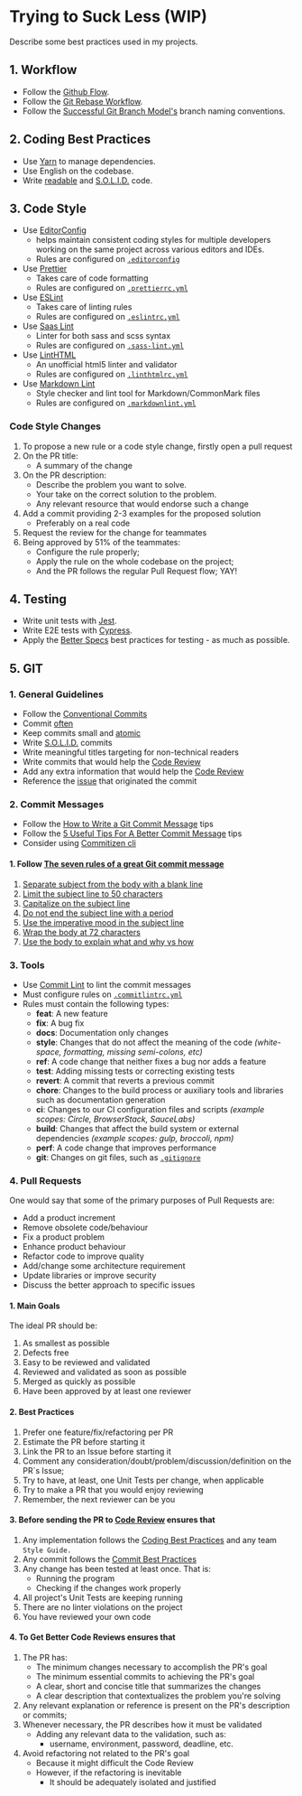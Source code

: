 # Trying to Suck Less (WIP)

Describe some best practices used in my projects.

## 1. Workflow

- Follow the [Github Flow](https://guides.github.com/introduction/flow/).
- Follow the [Git Rebase Workflow](https://randyfay.com/content/rebase-workflow-git).
- Follow the [Successful Git Branch Model's](http://nvie.com/posts/a-successful-git-branching-model/) branch naming conventions.

## 2. Coding Best Practices

- Use [Yarn](http://yarnpkg.com) to manage dependencies.
- Use English on the codebase.
- Write [readable](https://youtu.be/56mETnrByBM) and [S.O.L.I.D.](https://scotch.io/bar-talk/s-o-l-i-d-the-first-five-principles-of-object-oriented-design) code.

## 3. Code Style

- Use [EditorConfig](https://editorconfig.org/)
  - helps maintain consistent coding styles for multiple developers working on the same project across various editors and IDEs.
  - Rules are configured on [`.editorconfig`](https://editorconfig-specification.readthedocs.io/)
- Use [Prettier](https://prettier.io/)
  - Takes care of code formatting
  - Rules are configured on [`.prettierrc.yml`](https://prettier.io/docs/en/configuration.html)
- Use [ESLint](https://eslint.org/)
  - Takes care of linting rules
  - Rules are configured on [`.eslintrc.yml`](https://eslint.org/docs/developer-guide/shareable-configs)
- Use [Saas Lint](https://www.npmjs.com/package/sass-lint)
  - Linter for both sass and scss syntax
  - Rules are configured on [`.sass-lint.yml`](https://github.com/sasstools/sass-lint/tree/master/docs/options)
- Use [LintHTML](https://www.npmjs.com/package/@linthtml/linthtml)
  - An unofficial html5 linter and validator
  - Rules are configured on [`.linthtmlrc.yml`](https://github.com/linthtml/linthtml#rules)
- Use [Markdown Lint](https://www.npmjs.com/package/markdownlint-cli)
  - Style checker and lint tool for Markdown/CommonMark files
  - Rules are configured on [`.markdownlint.yml`](https://github.com/DavidAnson/markdownlint#configuration)

### Code Style Changes

1. To propose a new rule or a code style change, firstly open a pull request
2. On the PR title:
   - A summary of the change
3. On the PR description:
   - Describe the problem you want to solve.
   - Your take on the correct solution to the problem.
   - Any relevant resource that would endorse such a change
4. Add a commit providing 2-3 examples for the proposed solution
   - Preferably on a real code
5. Request the review for the change for teammates
6. Being approved by 51% of the teammates:
   - Configure the rule properly;
   - Apply the rule on the whole codebase on the project;
   - And the PR follows the regular Pull Request flow; YAY!

## 4. Testing

- Write unit tests with [Jest](https://jestjs.io/).
- Write E2E tests with [Cypress](https://www.cypress.io/).
- Apply the [Better Specs](http://www.betterspecs.org/) best practices for testing - as much as possible.

## 5. GIT

### 1. General Guidelines

- Follow the [Conventional Commits](https://conventionalcommits.org/)
- Commit [often](https://sethrobertson.github.io/GitBestPractices/#sausage_metaphor)
- Keep commits small and [atomic](https://www.freshconsulting.com/atomic-commits/)
- Write [S.O.L.I.D.](https://youtu.be/e9K1gHYIE2c) commits
- Write meaningful titles targeting for non-technical readers
- Write commits that would help the [Code Review](#8-code-reviews)
- Add any extra information that would help the [Code Review](#8-code-reviews)
- Reference the [issue](https://help.github.com/en/articles/autolinked-references-and-urls) that originated the commit

### 2. Commit Messages

- Follow the [How to Write a Git Commit Message](http://chris.beams.io/posts/git-commit/) tips
- Follow the [5 Useful Tips For A Better Commit Message](https://robots.thoughtbot.com/5-useful-tips-for-a-better-commit-message) tips
- Consider using [Commitizen cli](http://commitizen.github.io/cz-cli/)

#### 1. Follow [The seven rules of a great Git commit message](https://chris.beams.io/posts/git-commit/)

1. [Separate subject from the body with a blank line](https://chris.beams.io/posts/git-commit/#separate)
2. [Limit the subject line to 50 characters](https://chris.beams.io/posts/git-commit/#limit-50)
3. [Capitalize on the subject line](https://chris.beams.io/posts/git-commit/#capitalize)
4. [Do not end the subject line with a period](https://chris.beams.io/posts/git-commit/#end)
5. [Use the imperative mood in the subject line](https://chris.beams.io/posts/git-commit/#imperative)
6. [Wrap the body at 72 characters](https://chris.beams.io/posts/git-commit/#wrap-72)
7. [Use the body to explain what and why vs how](https://chris.beams.io/posts/git-commit/#why-not-how)

### 3. Tools

- Use [Commit Lint](https://commitlint.js.org/#/) to lint the commit messages
- Must configure rules on [`.commitlintrc.yml`](https://commitlint.js.org/#/reference-configuration)
- Rules must contain the following types:
  - **feat**: A new feature
  - **fix**: A bug fix
  - **docs**: Documentation only changes
  - **style**: Changes that do not affect the meaning of the code _(white-space, formatting, missing semi-colons, etc)_
  - **ref**: A code change that neither fixes a bug nor adds a feature
  - **test**: Adding missing tests or correcting existing tests
  - **revert**: A commit that reverts a previous commit
  - **chore**: Changes to the build process or auxiliary tools and libraries such as documentation generation
  - **ci**: Changes to our CI configuration files and scripts _(example scopes: Circle, BrowserStack, SauceLabs)_
  - **build**: Changes that affect the build system or external dependencies _(example scopes: gulp, broccoli, npm)_
  - **perf**: A code change that improves performance
  - **git**: Changes on git files, such as [`.gitignore`](https://git-scm.com/docs/gitignore)
 
### 4. Pull Requests

One would say that some of the primary purposes of Pull Requests are:

- Add a product increment
- Remove obsolete code/behaviour
- Fix a product problem
- Enhance product behaviour
- Refactor code to improve quality
- Add/change some architecture requirement
- Update libraries or improve security
- Discuss the better approach to specific issues

#### 1. Main Goals

The ideal PR should be:

1. As smallest as possible
2. Defects free
3. Easy to be reviewed and validated
4. Reviewed and validated as soon as possible
5. Merged as quickly as possible
6. Have been approved by at least one reviewer

#### 2. Best Practices

1. Prefer one feature/fix/refactoring per PR
2. Estimate the PR before starting it
3. Link the PR to an Issue before starting it
4. Comment any consideration/doubt/problem/discussion/definition on the PR`s Issue;
5. Try to have, at least, one Unit Tests per change, when applicable
6. Try to make a PR that you would enjoy reviewing
7. Remember, the next reviewer can be you

#### 3. Before sending the PR to [Code Review](#8-code-reviews) ensures that

1. Any implementation follows the [Coding Best Practices](#3-coding-best-practices) and any team `Style Guide.`
2. Any commit follows the [Commit Best Practices](#commit-best-practices)
3. Any change has been tested at least once. That is:
   - Running the program
   - Checking if the changes work properly
4. All project's Unit Tests are keeping running
5. There are no linter violations on the project
6. You have reviewed your own code

#### 4. To Get Better Code Reviews ensures that

1. The PR has:
   - The minimum changes necessary to accomplish the PR's goal
   - The minimum essential commits to achieving the PR's goal
   - A clear, short and concise title that summarizes the changes
   - A clear description that contextualizes the problem you're solving
2. Any relevant explanation or reference is present on the PR's description or commits;
3. Whenever necessary, the PR describes how it must be validated
    - Adding any relevant data to the validation, such as: 
      - username, environment, password, deadline, etc.
4. Avoid refactoring not related to the PR's goal
   - Because it might difficult the Code Review
   - However, if the refactoring is inevitable
     - It should be adequately isolated and justified
